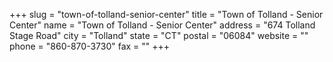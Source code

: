+++
slug = "town-of-tolland-senior-center"
title = "Town of Tolland - Senior Center"
name = "Town of Tolland - Senior Center"
address = "674 Tolland Stage Road"
city = "Tolland"
state = "CT"
postal = "06084"
website = ""
phone = "860-870-3730"
fax = ""
+++
